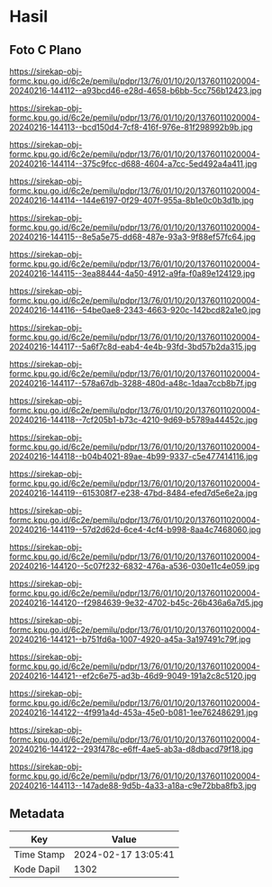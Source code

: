 # Hasil

## Foto C Plano

https://sirekap-obj-formc.kpu.go.id/6c2e/pemilu/pdpr/13/76/01/10/20/1376011020004-20240216-144112--a93bcd46-e28d-4658-b6bb-5cc756b12423.jpg

https://sirekap-obj-formc.kpu.go.id/6c2e/pemilu/pdpr/13/76/01/10/20/1376011020004-20240216-144113--bcd150d4-7cf8-416f-976e-81f298992b9b.jpg

https://sirekap-obj-formc.kpu.go.id/6c2e/pemilu/pdpr/13/76/01/10/20/1376011020004-20240216-144114--375c9fcc-d688-4604-a7cc-5ed492a4a411.jpg

https://sirekap-obj-formc.kpu.go.id/6c2e/pemilu/pdpr/13/76/01/10/20/1376011020004-20240216-144114--144e6197-0f29-407f-955a-8b1e0c0b3d1b.jpg

https://sirekap-obj-formc.kpu.go.id/6c2e/pemilu/pdpr/13/76/01/10/20/1376011020004-20240216-144115--8e5a5e75-dd68-487e-93a3-9f88ef57fc64.jpg

https://sirekap-obj-formc.kpu.go.id/6c2e/pemilu/pdpr/13/76/01/10/20/1376011020004-20240216-144115--3ea88444-4a50-4912-a9fa-f0a89e124129.jpg

https://sirekap-obj-formc.kpu.go.id/6c2e/pemilu/pdpr/13/76/01/10/20/1376011020004-20240216-144116--54be0ae8-2343-4663-920c-142bcd82a1e0.jpg

https://sirekap-obj-formc.kpu.go.id/6c2e/pemilu/pdpr/13/76/01/10/20/1376011020004-20240216-144117--5a6f7c8d-eab4-4e4b-93fd-3bd57b2da315.jpg

https://sirekap-obj-formc.kpu.go.id/6c2e/pemilu/pdpr/13/76/01/10/20/1376011020004-20240216-144117--578a67db-3288-480d-a48c-1daa7ccb8b7f.jpg

https://sirekap-obj-formc.kpu.go.id/6c2e/pemilu/pdpr/13/76/01/10/20/1376011020004-20240216-144118--7cf205b1-b73c-4210-9d69-b5789a44452c.jpg

https://sirekap-obj-formc.kpu.go.id/6c2e/pemilu/pdpr/13/76/01/10/20/1376011020004-20240216-144118--b04b4021-89ae-4b99-9337-c5e477414116.jpg

https://sirekap-obj-formc.kpu.go.id/6c2e/pemilu/pdpr/13/76/01/10/20/1376011020004-20240216-144119--615308f7-e238-47bd-8484-efed7d5e6e2a.jpg

https://sirekap-obj-formc.kpu.go.id/6c2e/pemilu/pdpr/13/76/01/10/20/1376011020004-20240216-144119--57d2d62d-6ce4-4cf4-b998-8aa4c7468060.jpg

https://sirekap-obj-formc.kpu.go.id/6c2e/pemilu/pdpr/13/76/01/10/20/1376011020004-20240216-144120--5c07f232-6832-476a-a536-030e11c4e059.jpg

https://sirekap-obj-formc.kpu.go.id/6c2e/pemilu/pdpr/13/76/01/10/20/1376011020004-20240216-144120--f2984639-9e32-4702-b45c-26b436a6a7d5.jpg

https://sirekap-obj-formc.kpu.go.id/6c2e/pemilu/pdpr/13/76/01/10/20/1376011020004-20240216-144121--b751fd6a-1007-4920-a45a-3a197491c79f.jpg

https://sirekap-obj-formc.kpu.go.id/6c2e/pemilu/pdpr/13/76/01/10/20/1376011020004-20240216-144121--ef2c6e75-ad3b-46d9-9049-191a2c8c5120.jpg

https://sirekap-obj-formc.kpu.go.id/6c2e/pemilu/pdpr/13/76/01/10/20/1376011020004-20240216-144122--4f991a4d-453a-45e0-b081-1ee762486291.jpg

https://sirekap-obj-formc.kpu.go.id/6c2e/pemilu/pdpr/13/76/01/10/20/1376011020004-20240216-144122--293f478c-e6ff-4ae5-ab3a-d8dbacd79f18.jpg

https://sirekap-obj-formc.kpu.go.id/6c2e/pemilu/pdpr/13/76/01/10/20/1376011020004-20240216-144113--147ade88-9d5b-4a33-a18a-c9e72bba8fb3.jpg


## Metadata

| Key        | Value               |
| ---------- | ------------------- |
| Time Stamp | 2024-02-17 13:05:41 |
| Kode Dapil | 1302                |



